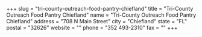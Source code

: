 +++
slug = "tri-county-outreach-food-pantry-chiefland"
title = "Tri-County Outreach Food Pantry Chiefland"
name = "Tri-County Outreach Food Pantry Chiefland"
address = "708 N Main Street"
city = "Chiefland"
state = "FL"
postal = "32626"
website = ""
phone = "352 493-2310"
fax = ""
+++
